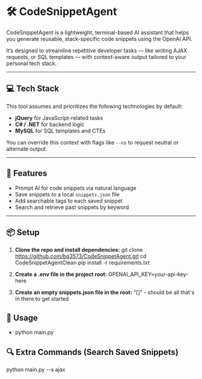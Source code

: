 # 🛠️ CodeSnippetAgent

CodeSnippetAgent is a lightweight, terminal-based AI assistant that helps you generate reusable, stack-specific code snippets using the OpenAI API.

It’s designed to streamline repetitive developer tasks — like writing AJAX requests, or SQL templates — with context-aware output tailored to your personal tech stack.

---

## 💻 Tech Stack

This tool assumes and prioritizes the following technologies by default:

- **jQuery** for JavaScript-related tasks
- **C# / .NET** for backend logic
- **MySQL** for SQL templates and CTEs

You can override this context with flags like `--ns` to request neutral or alternate output.

---

## 🚀 Features

- Prompt AI for code snippets via natural language
- Save snippets to a local `snippets.json` file
- Add searchable tags to each saved snippet
- Search and retrieve past snippets by keyword

---

## 📦 Setup

1. **Clone the repo and install dependencies:**
  git clone  https://github.com/bq3573/CodeSnippetAgent.git
  cd CodeSnippetAgentClean
  pip install -r requirements.txt

2. **Create a .env file in the project root:**
   OPENAI_API_KEY=your-api-key-here
3. **Create an empty snippets.json file in the root:**
   "[]" - should be all that's in there to get started
## 🧠 Usage
- python main.py
## 🔍 Extra Commands (Search Saved Snippets)
  python main.py --s ajax
